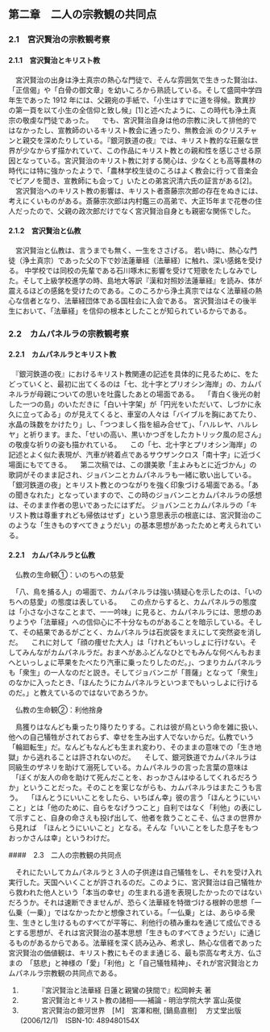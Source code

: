 ## 第二章　二人の宗教観の共同点

###  2.1　宮沢賢治の宗教観考察

#### 2.1.1　宮沢賢治とキリスト教

　宮沢賢治の出身は浄土真宗の熱心な門徒で、そんな雰囲気で生きった賢治は、「正信偈」や「白骨の御文章」を幼いころから熟読している。そして盛岡中学四年生であった 1912 年には、父親宛の手紙で、「小生はすでに道を得候。歎異抄の第一頁を以て小生の全信仰と致し候」[1]と述べたように、この時代も浄土真宗の敬虔な門徒であった。 
　でも、宮沢賢治自身は他の宗教に決して排他的ではなかったし、宣教師のいるキリスト教会に通ったり、無教会派 のクリスチャンと親交を深めたりしている。『銀河鉄道の夜』では、キリスト教的な荘厳な世界が少なからず描かれていて、この作品にキリスト教との親和性を感じさせる原因となっている。宮沢賢治のキリスト教に対する関心は、少なくとも高等農林の時代には特に強かったようで、「農林学校生徒のころはよく教会に行って音楽会でピアノを聞き、宣教師にも会って」いたとの弟宮沢清六氏の証言がある[2]。
　宮沢賢治へのキリスト教の影響は、キリスト者斎藤宗次郎の存在をぬきには、考えにくいものがある。斎藤宗次郎は内村鑑三の高弟で、大正15年まで花巻の住人だったので、父親の政次郎だけでなく宮沢賢治自身とも親密な関係でした。

#### 2.1.2　宮沢賢治と仏教

　宮沢賢治と仏教は、言うまでも無く、一生をささげる。 若い時に、熱心な門徒（浄土真宗）であった父の下で妙法蓮華経（法華経）に触れ、深い感銘を受ける。  中学校では同校の先輩である石川啄木に影響を受けて短歌をたしなみでした。そして上級学校進学の時、島地大等訳『漢和対照妙法蓮華経』を読み、体が震えるほどの感銘を受けたのである。このころから浄土真宗ではなく法華経の熱心な信者となり、法華経団体である国柱会に入会である。 宮沢賢治はその後半生において、「法華経」を信仰の根本としたことが知られているからである。

### 2.2　カムパネルラの宗教観考察

#### 2.2.1　カムパネルラとキリスト教

　『銀河鉄道の夜』におけるキリスト教関連の記述を具体的に見るために、をたどっていくと、最初に出てくるのは「七、北十字とプリオシン海岸」の、カムパネルラが母親についての思いを吐露したあとの場面である。
　「青白く後光の射した一つの島」のいただきに「白い十字架」が「円光をいただいて、しづかに永久に立ってゐる」のが見えてくると、車室の人々は「バイブルを胸にあてたり、水晶の珠数をかけたり」し、「つつましく指を組み合せて」、「ハルレヤ、ハルレヤ」と祈ります。また、「せいの高い、黒いかつぎをしたカトリック風の尼さん」の敬虔な祈りの姿も描かれている。
　この「七、北十字とプリオシン海岸」の記述とよく似た表現が、汽車が終着点であるサウザンクロス「南十字」に近づく場面にもでてきる。
　第二次稿では、この讃美歌「主よみもとに近づかん」の歌詞がそのまま記され、ジョバンニとカムパネルラも一緒に歌い出している。「銀河鉄道の夜」とキリスト教とのつながりを強く印象づける場面である。「あの聞きなれた」となっていますので、この時のジョバンニとカムパネルラの感想は、そのまま作者の思いであったにはずだ。 ジョバンニとカムパネルラの「キリスト教は尊重すれども帰依はせず」という意思表示の根底には、宮沢賢治のこのような「生きものすべてきょうだい」の基本思想があったためと考えられている。

#### 2.2.1　カムパネルラと仏教

　仏教の生命観①：いのちへの慈愛

　「八、鳥を捕る人」の場面で、カムパネルラは強い猜疑心を示したのは、「いのちへの慈愛」の態度は表している。
 　この点からすると、カムパネルラの態度は「小さな小さなことまで、一一吟味」に見ると、カムパネルラには、思想のありようや「法華経」への信仰心に不十分なものがあることを暗示している。そして、その結果であるがごとく、カムパネルラは石炭袋をまえにして突然姿を消しだ。 
　これに対して「顔の痩せた大人」は「けれどもいっしょに行けない。そしてみんながカムパネルラだ。おまへがあふどんなひとでもみんな何べんもおまへといっしょに苹果をたべたり汽車に乗ったりしたのだ。」、つまりカムパネルラも「衆生」の一人なのだと説き。そしてジョバンニが「菩薩」となって「衆生」のなかに入ったとき、「ほんたうにカムパネルラといつまでもいっしよに行けるのだ。」と教えているのではないであろうか。 

　仏教の生命観②：利他捨身

　鳥獲りはなんども乗ったり降りたりする。これは彼が鳥という命を雑に扱い、他への自己犠牲がされておらず、幸せを生み出す人でないからだ。仏教でいう「輪廻転生」だ。なんどもなんども生まれ変わり、そのままの意味での「生き地獄」から逃れることは許されないのだ。
　そして、銀河鉄道でカムパネルラは同級生のザネリを助けて溺死している。カムパネルラの言った言葉の意味は
　「ぼくが友人の命を助けて死んだことを、おっかさんはゆるしてくれるだろうか」ということだった。そのことを案じながらも、カムパネルラはまたこうも言う。
　「ほんとうにいいことをしたら、いちばん幸」彼の言う「ほんとうにいいこと」とは「他のために、自らをなげうつこと」自利ではなく「利他」の表にして示すこと、自身の命さえも投げ出して、他者を救うことこそ、仏さまの世界から見れば　「ほんとうにいいこと」となる。そんな「いいことをした息子をもつおっかさんは幸」というわけだ。

####　2.3　二人の宗教観の共同点

　それにたいしてカムパネルラと３人の子供達は自己犠牲をし、それを受け入れ実行した。天国へいくことが許されるのだ。このように、宮沢賢治は自己犠牲から救われた他人という「本当の幸せ」の生まれる道を表現したかったのではないだろうか。それは速断できませんが、恐らく法華経を特徴づける根幹の思想「一仏乗（一乗）」ではなかったかと想像されている。「一仏乗」とは、あらゆる衆生、生きとし生けるものすべてが平等に、利他行の積み重ねを通じて成仏できるとする思想が、それは宮沢賢治の基本思想「生きものすべてきょうだい」に通じるものがあるからである。法華経を深く読み込み、希求し、熱心な信者であった宮沢賢治の価値観は、キリスト教にもそのまま通じる、最も崇高な考え方、仏さまの　「慈悲」と神様の「愛」「利他」と「自己犠牲精神」、それが宮沢賢治とカムパネルラ宗教観の共同点である。

1. 　　　『宮沢賢治と法華経 日蓮と親鸞の狭間で』松岡幹夫 著
2. 　　　宮沢賢治とキリスト教の諸相――補論 - 明治学院大学  富山英俊 
3. 　　　宮沢賢治の銀河世界　[Ｍ]　宮澤和樹, [鍋島直樹] 　方丈堂出版 (2006/12/1)　ISBN-10: 489480154X

   